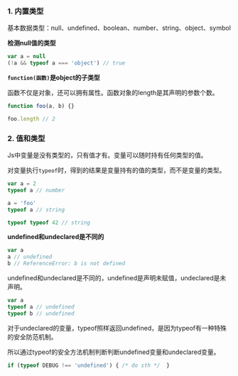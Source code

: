 ### 1. 内置类型
基本数据类型：null、undefined、boolean、number、string、object、symbol

**检测null值的类型**

``` javascript
var a = null
(!a && typeof a === 'object') // true
```

**`function(函数)`是object的子类型**

函数不仅是对象，还可以拥有属性。函数对象的length是其声明的参数个数。

``` javascript
function foo(a, b) {}

foo.length // 2
```

### 2. 值和类型
Js中变量是没有类型的，只有值才有。变量可以随时持有任何类型的值。

对变量执行`typeof`时，得到的结果是变量持有的值的类型，而不是变量的类型。

``` javascript
var a = 2
typeof a // number

a = 'foo'
typeof a // string

typeof typeof 42 // string
```

**undefined和undeclared是不同的**

``` javascript
var a
a // undefined
b // ReferenceError: b is not defined
```
undefined和undeclared是不同的，undefined是声明未赋值，undeclared是未声明。

``` javascript
var a
typeof a // undefined
typeof b // undefined
```

对于undeclared的变量，typeof照样返回undefined，是因为typeof有一种特殊的安全防范机制。

所以通过typeof的安全方法机制判断判断undefined变量和undeclared变量。

``` javascript
if (typeof DEBUG !== 'undefined') { /* do sth */  }

```
